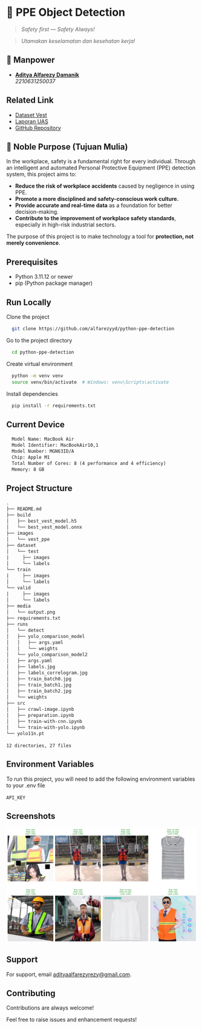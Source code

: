# 🦺 **PPE Object Detection**

> _Safety first — Safety Always!_

> _Utamakan keselamatan dan kesehatan kerja!_

## 👋 Manpower

- [**Aditya Alfarezy Damanik**](https://www.github.com/)  
  _2210631250037_

## Related Link

- [Dataset Vest](https://universe.roboflow.com/mainel/vest-cye3g)
- [Laporan UAS](https://docs.google.com/document/d/1Af-wU06vOFDZHdqPS0KJ_9QTKGA6iUvTd2lBjKeU0wA/edit?usp=sharing)
- [GitHub Repository](https://github.com/alfarezyyd/python-ppe-detection)

## 🌟 Noble Purpose (Tujuan Mulia)

In the workplace, safety is a fundamental right for every individual. Through an intelligent and automated Personal Protective Equipment (PPE) detection system, this project aims to:

- **Reduce the risk of workplace accidents** caused by negligence in using PPE.
- **Promote a more disciplined and safety-conscious work culture.**
- **Provide accurate and real-time data** as a foundation for better decision-making.
- **Contribute to the improvement of workplace safety standards**, especially in high-risk industrial sectors.

The purpose of this project is to make technology a tool for **protection, not merely convenience**.

## Prerequisites

- Python 3.11.12 or newer
- pip (Python package manager)

## Run Locally

Clone the project

```bash
  git clone https://github.com/alfarezyyd/python-ppe-detection
```

Go to the project directory

```bash
  cd python-ppe-detection
```

Create virtual environment

```bash
  python -m venv venv
  source venv/bin/activate  # Windows: venv\Scripts\activate
```

Install dependencies

```bash
  pip install -r requirements.txt
```

## Current Device

      Model Name: MacBook Air
      Model Identifier: MacBookAir10,1
      Model Number: MGN63ID/A
      Chip: Apple M1
      Total Number of Cores: 8 (4 performance and 4 efficiency)
      Memory: 8 GB

## Project Structure

    .
    ├── README.md
    ├── build
    │   ├── best_vest_model.h5
    │   └── best_vest_model.onnx
    ├── images
    │   └── vest_ppe
    ├── dataset
    │   └── test
    |     ├── images
    │     └── labels
    └── train
    |     ├── images
    │     └── labels
    └── valid
    |     ├── images
    │     └── labels
    ├── media
    │   └── output.png
    ├── requirements.txt
    ├── runs
    │   └── detect
    │   ├── yolo_comparison_model
    │   │   ├── args.yaml
    │   │   └── weights
    │   └── yolo_comparison_model2
    │   ├── args.yaml
    │   ├── labels.jpg
    │   ├── labels_correlogram.jpg
    │   ├── train_batch0.jpg
    │   ├── train_batch1.jpg
    │   ├── train_batch2.jpg
    │   └── weights
    ├── src
    │   ├── crawl-image.ipynb
    │   ├── preparation.ipynb
    │   ├── train-with-cnn.ipynb
    │   └── train-with-yolo.ipynb
    └── yolo11n.pt

    12 directories, 27 files

## Environment Variables

To run this project, you will need to add the following environment variables to your .env file

`API_KEY`

## Screenshots

![App Screenshot](https://github.com/alfarezyyd/python-ppe-detection/blob/main/media/output.png)

## Support

For support, email adityaalfarezyrezy@gmail.com.

## Contributing

Contributions are always welcome!

Feel free to raise issues and enhancement requests!

